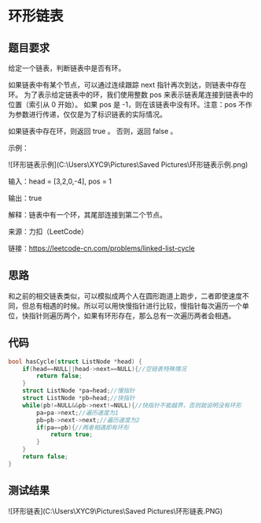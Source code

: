 # 环形链表

## 题目要求

给定一个链表，判断链表中是否有环。

如果链表中有某个节点，可以通过连续跟踪 next 指针再次到达，则链表中存在环。 为了表示给定链表中的环，我们使用整数 pos 来表示链表尾连接到链表中的位置（索引从 0 开始）。 如果 pos 是 -1，则在该链表中没有环。注意：pos 不作为参数进行传递，仅仅是为了标识链表的实际情况。

如果链表中存在环，则返回 true 。 否则，返回 false 。 

示例：

![环形链表示例](C:\Users\XYC9\Pictures\Saved Pictures\环形链表示例.png)

输入：head = [3,2,0,-4], pos = 1

输出：true

解释：链表中有一个环，其尾部连接到第二个节点。

来源：力扣（LeetCode）

链接：https://leetcode-cn.com/problems/linked-list-cycle

## 思路

和之前的相交链表类似，可以模拟成两个人在圆形跑道上跑步，二者即使速度不同，但总有相遇的时候。所以可以用快慢指针进行比较，慢指针每次遍历一个单位，快指针则遍历两个，如果有环形存在，那么总有一次遍历两者会相遇。

## 代码

```c
bool hasCycle(struct ListNode *head) {
    if(head==NULL||head->next==NULL){//空链表特殊情况
        return false;
    }
    struct ListNode *pa=head;//慢指针
    struct ListNode *pb=head;//快指针
    while(pb!=NULL&&pb->next!=NULL){//快指针不能越界，否则就说明没有环形
        pa=pa->next;//遍历速度为1
        pb=pb->next->next;//遍历速度为2
        if(pa==pb){//两者相遇即有环形
            return true;
        }
    }
    return false;
}
```

## 测试结果

![环形链表](C:\Users\XYC9\Pictures\Saved Pictures\环形链表.PNG)
